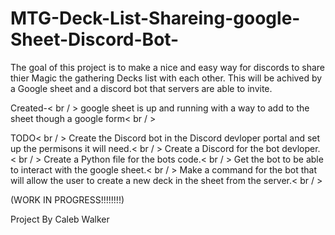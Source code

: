 # MTG-Deck-List-Shareing-google-Sheet-Discord-Bot-

The goal of this project is to make a nice and easy way for discords to share thier Magic the gathering Decks list with each other. This  will be achived by a Google sheet and a discord bot that servers are able to
invite.

Created-< br / >
google sheet is up and running with a way to add to the sheet though a google form< br / >

TODO< br / >
Create the Discord bot in the Discord devloper portal and set up the permisons it will need.< br / >
Create a Discord for the bot devloper.< br / >
Create a Python file for the bots code.< br / >
Get the bot to be able to interact with the google sheet.< br / >
Make a command for the bot that will allow the user to create a new deck in the sheet from the server.< br / >

(WORK IN PROGRESS!!!!!!!!) 

Project By 
Caleb Walker 



